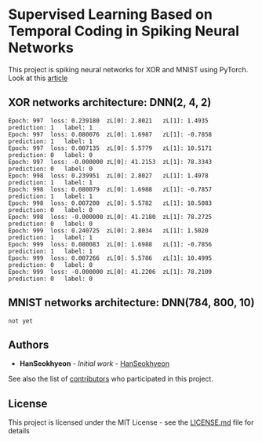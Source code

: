 # Supervised Learning Based on Temporal Coding in Spiking Neural Networks

This project is spiking neural networks for XOR and MNIST using PyTorch.  
Look at this [article](https://ieeexplore.ieee.org/stamp/stamp.jsp?arnumber=7999227)

## XOR networks architecture: DNN(2, 4, 2)  
    
    Epoch: 997	loss: 0.239180	zL[0]: 2.8021	zL[1]: 1.4935	prediction: 1	label: 1
    Epoch: 997	loss: 0.080076	zL[0]: 1.6987	zL[1]: -0.7858	prediction: 1	label: 1
    Epoch: 997	loss: 0.007135	zL[0]: 5.5779	zL[1]: 10.5171	prediction: 0	label: 0
    Epoch: 997	loss: -0.000000	zL[0]: 41.2153	zL[1]: 78.3343	prediction: 0	label: 0
    Epoch: 998	loss: 0.239951	zL[0]: 2.8027	zL[1]: 1.4978	prediction: 1	label: 1
    Epoch: 998	loss: 0.080079	zL[0]: 1.6988	zL[1]: -0.7857	prediction: 1	label: 1
    Epoch: 998	loss: 0.007200	zL[0]: 5.5782	zL[1]: 10.5083	prediction: 0	label: 0
    Epoch: 998	loss: -0.000000	zL[0]: 41.2180	zL[1]: 78.2725	prediction: 0	label: 0
    Epoch: 999	loss: 0.240725	zL[0]: 2.8034	zL[1]: 1.5020	prediction: 1	label: 1
    Epoch: 999	loss: 0.080083	zL[0]: 1.6988	zL[1]: -0.7856	prediction: 1	label: 1
    Epoch: 999	loss: 0.007266	zL[0]: 5.5786	zL[1]: 10.4995	prediction: 0	label: 0
    Epoch: 999	loss: -0.000000	zL[0]: 41.2206	zL[1]: 78.2109	prediction: 0	label: 0

## MNIST networks architecture: DNN(784, 800, 10)

    not yet

## Authors

* **HanSeokhyeon** - *Initial work* - [HanSeokhyeon](https://github.com/HanSeokhyeon)

See also the list of [contributors](https://github.com/HanSeokhyeon/Spiking_neural_networks_for_MNIST/contributors) who participated in this project.

## License

This project is licensed under the MIT License - see the [LICENSE.md](LICENSE.md) file for details
